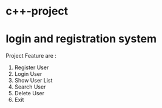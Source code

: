 # c++-project
# login and registration system
Project Feature are :
1. Register User
2. Login User
3. Show User List
4. Search User
5. Delete User
6. Exit
